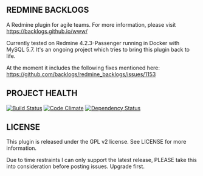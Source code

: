 REDMINE BACKLOGS
----------------

A Redmine plugin for agile teams. For more information,
please visit https://backlogs.github.io/www/

Currently tested on Redmine 4.2.3-Passenger running in Docker with MySQL 5.7. It's an ongoing project which tries to bring this plugin back to life.

At the moment it includes the following fixes mentioned here:
https://github.com/backlogs/redmine_backlogs/issues/1153

PROJECT HEALTH
--------------

[![Build Status](https://secure.travis-ci.org/backlogs/redmine_backlogs.png?branch=master)](http://travis-ci.org/backlogs/redmine_backlogs)
[![Code Climate](https://codeclimate.com/github/backlogs/redmine_backlogs.png)](https://codeclimate.com/github/backlogs/redmine_backlogs)
[![Dependency Status](https://gemnasium.com/backlogs/redmine_backlogs.png)](https://gemnasium.com/backlogs/redmine_backlogs)


LICENSE
-------
This plugin is released under the GPL v2 license. See
LICENSE for more information.

Due to time restraints I can only support the latest release, PLEASE take this into consideration before posting issues. Upgrade first.

